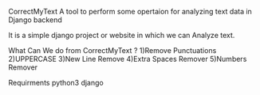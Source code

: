 CorrectMyText
A tool to perform some opertaion for analyzing text data in Django backend

It is a simple django project or website in which we can Analyze text.

What Can We do from CorrectMyText ?
1)Remove Punctuations
2)UPPERCASE
3)New Line Remove
4)Extra Spaces Remover
5)Numbers Remover


Requirments
python3
django
